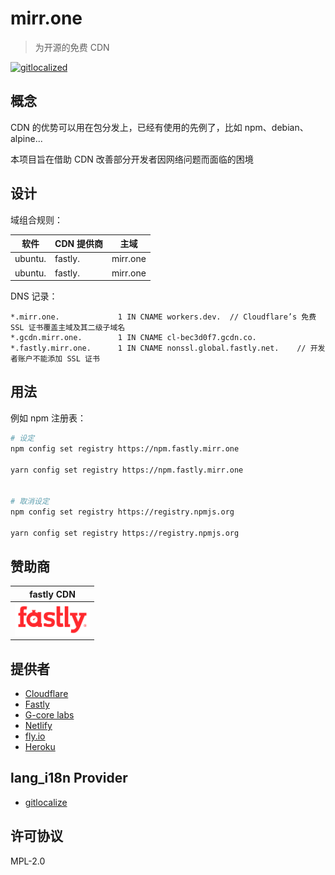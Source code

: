 # mirr.one

> 为开源的免费 CDN

[![gitlocalized ](https://gitlocalize.com/repo/7163/whole_project/badge.svg)](https://gitlocalize.com/repo/7163/whole_project?utm_source=badge)

## 概念

CDN 的优势可以用在包分发上，已经有使用的先例了，比如 npm、debian、alpine...

本项目旨在借助 CDN 改善部分开发者因网络问题而面临的困境

## 设计

域组合规则：

| 软件    | CDN 提供商 | 主域     |
| ------- | ---------- | -------- |
| ubuntu. | fastly.    | mirr.one |
| ubuntu. | fastly.    | mirr.one |

DNS 记录：

```dns
*.mirr.one.             1 IN CNAME workers.dev.  // Cloudflare’s 免费 SSL 证书覆盖主域及其二级子域名
*.gcdn.mirr.one.        1 IN CNAME cl-bec3d0f7.gcdn.co.
*.fastly.mirr.one.      1 IN CNAME nonssl.global.fastly.net.    // 开发者账户不能添加 SSL 证书
```

## 用法

例如 npm 注册表：

```sh
# 设定
npm config set registry https://npm.fastly.mirr.one

yarn config set registry https://npm.fastly.mirr.one


# 取消设定
npm config set registry https://registry.npmjs.org

yarn config set registry https://registry.npmjs.org
```

## 赞助商

| fastly CDN                                                                          |
| ----------------------------------------------------------------------------------- |
| <a href="https://www.fastly.com/"><img src="/_images/fastly.svg" width="120px"></a> |

## 提供者

- [Cloudflare](https://www.cloudflare.com/)
- [Fastly](https://www.fastly.com/)
- [G-core labs](https://gcorelabs.com/)
- [Netlify](https://www.netlify.com/)
- [fly.io](https://fly.io/)
- [Heroku](https://www.heroku.com/)

## lang_i18n Provider

- [gitlocalize](https://gitlocalize.com/)

## 许可协议

MPL-2.0
